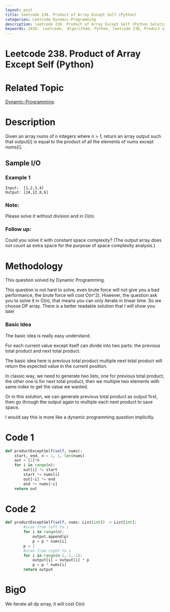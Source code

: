 ```yaml
---
layout: post
title: leetcode 238. Product of Array Except Self (Python)
categories: Leetcode Dynamic-Programming
description: leetcode 238. Product of Array Except Self (Python Solution)
keywords: 2020， Leetcode， Algorithem, Python, leetcode 238, Product of Array Except Self, zhenyu
---
```


# Leetcode 238. Product of Array Except Self (Python)

# Related Topic
<a href="/categories/#Dynamic-Programming" target="_blank"> Dynamic-Programming</a>.


# Description
Given an array nums of n integers where n > 1,  return an array output such that output[i] is equal to the product of all the elements of nums except nums[i].

## Sample I/O
### Example 1
```
Input:  [1,2,3,4]
Output: [24,12,8,6]
```

### Note:
Please solve it without division and in O(n).

### Follow up:
Could you solve it with constant space complexity? (The output array does not count as extra space for the purpose of space complexity analysis.)

# Methodology
This question solved by Dynamic Programming. 

This question is not hard to solve, even brute force will not give you a bad performance, the brute force will cost O(n^2). However, the question ask you to solve it in O(n), that means you can only iterate in linear time. So we choose DP array. There is a better readable solution that I will show you later

### Basic Idea
The basic idea is really easy understand.

For each current value except itself can divide into two parts: the previous total product and next total product.

The basic idea here is previous total product multiple next total product will return the expected value in the current position.

In classic way, we need to generate two lists, one for previous total product, the other one is for next total product, then we multiple two elements with same index to get the value we wanted.

Or in this solution, we can generate previous total product as output first, then go through the output again to multiple each next product to save space.

I would say this is more like a dynamic programming question implicitly.


# Code 1
```python
def productExceptSelf(self, nums):
    start, end, n = 1, 1, len(nums)
    out = [1]*n 
    for i in range(n):
        out[i] *= start
        start *= nums[i]
        out[~i] *= end
        end *= nums[~i]
    return out
```
# Code 2
```Python
def productExceptSelf(self, nums: List[int]) -> List[int]:        
        #scan from left to i
        for i in range(n):
            output.append(p)
            p = p * nums[i]
        p = 1
        #scan from right to i
        for i in range(n-1,-1,-1):
            output[i] = output[i] * p
            p = p * nums[i]
        return output
```

# BigO
We iterate all dp array, it will cost O(n)



